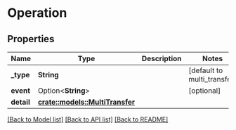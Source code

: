 # Operation

## Properties

Name | Type | Description | Notes
------------ | ------------- | ------------- | -------------
**_type** | **String** |  | [default to multi_transfer]
**event** | Option<**String**> |  | [optional]
**detail** | [**crate::models::MultiTransfer**](multi_transfer.md) |  | 

[[Back to Model list]](../README.md#documentation-for-models) [[Back to API list]](../README.md#documentation-for-api-endpoints) [[Back to README]](../README.md)


